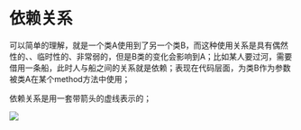# 依赖关系
可以简单的理解，就是一个类A使用到了另一个类B，而这种使用关系是具有偶然性的、、临时性的、非常弱的，但是B类的变化会影响到A；比如某人要过河，需要借用一条船，此时人与船之间的关系就是依赖；表现在代码层面，为类B作为参数被类A在某个method方法中使用；

依赖关系是用一套带箭头的虚线表示的；

![](https://rawgit.com/ThinkKeep/design-patterns/master/zh/uml/image/dependency.svg)
